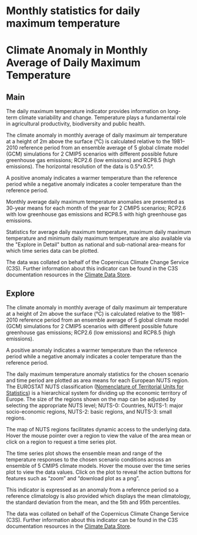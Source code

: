 
Monthly statistics for daily maximum temperature
================================================

# Climate Anomaly in Monthly Average of Daily Maximum Temperature

## Main


The daily maximum temperature indicator provides information on long-term climate variability and change. Temperature plays a fundamental role in agricultural productivity, biodiversity and public health.

The climate anomaly in monthly average of daily maximum air temperature at a height of 2m above the surface (°C) is calculated relative to the 1981–2010 reference period from an ensemble average of 5 global climate model (GCM) simulations for 2 CMIP5 scenarios with different possible future greenhouse gas emissions; RCP2.6 (low emissions) and RCP8.5 (high emissions). The horizontal resolution of the data is 0.5°x0.5°.

A positive anomaly indicates a warmer temperature than the reference period while a negative anomaly indicates a cooler temperature than the reference period.

Monthly average daily maximum temperature anomalies are presented as 30-year means for each month of the year for 2 CMIP5 scenarios; RCP2.6 with low greenhouse gas emissions and RCP8.5 with high greenhouse gas emissions.

Statistics for average daily maximum temperature, maximum daily maximum temperature and minimum daily maximum temperature are also available via the "Explore in Detail" button as national and sub-national area-means for which time series data can be plotted.

The data was collated on behalf of the Copernicus Climate Change Service (C3S).  Further information about this indicator can be found in the C3S documentation resources in the [Climate Data Store](https://cds.climate.copernicus.eu/cdsapp#!/dataset/sis-agroclimatic-indicators?tab=overview).
## Explore


The climate anomaly in monthly average of daily maximum air temperature at a height of 2m above the surface (°C) is calculated relative to the 1981–2010 reference period from an ensemble average of 5 global climate model (GCM) simulations for 2 CMIP5 scenarios with different possible future greenhouse gas emissions; RCP2.6 (low emissions) and RCP8.5 (high emissions).

A positive anomaly indicates a warmer temperature than the reference period while a negative anomaly indicates a cooler temperature than the reference period.

The daily maximum temperature anomaly statistics for the chosen scenario and time period are plotted as area means for each European NUTS region. The EUROSTAT NUTS classification ([Nomenclature of Territorial Units for Statistics](https://ec.europa.eu/eurostat/web/nuts/background)) is a hierarchical system for dividing up the economic territory of Europe. The size of the regions shown on the map can be adjusted by selecting the appropriate NUTS level; NUTS-0: Countries, NUTS-1: major socio-economic regions, NUTS-2: basic regions, and NUTS-3: small regions.

The map of NUTS regions facilitates dynamic access to the underlying data. Hover the mouse pointer over a region to view the value of the area mean or click on a region to request a time series plot.

The time series plot shows the ensemble mean and range of the temperature responses to the chosen scenario conditions across an ensemble of 5 CMIP5 climate models. Hover the mouse over the time series plot to view the data values.  Click on the plot to reveal the action buttons for features such as “zoom” and “download plot as a png”.

This indicator is expressed as an anomaly from a reference period so a reference climatology is also provided which displays the mean climatology, the standard deviation from the mean, and the 5th and 95th percentiles.

The data was collated on behalf of the Copernicus Climate Change Service (C3S).  Further information about this indicator can be found in the C3S documentation resources in the [Climate Data Store](https://cds.climate.copernicus.eu/cdsapp#!/dataset/sis-agroclimatic-indicators?tab=overview).